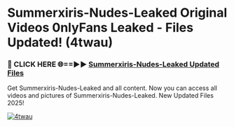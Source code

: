 # Summerxiris-Nudes-Leaked Original Videos 0nlyFans Leaked - Files Updated! (4twau)

<h3>🔴 CLICK HERE 🌐==►► <a href="https://tinyurl.com/4mcuefdz" rel="nofollow">Summerxiris-Nudes-Leaked Updated Files</a></h3>

Get Summerxiris-Nudes-Leaked and all content. Now you can access all videos and pictures of Summerxiris-Nudes-Leaked. New Updated Files 2025!

[![4twau](https://i.imgur.com/StAQSOY.gif)](https://tinyurl.com/4mcuefdz)

